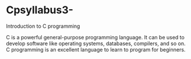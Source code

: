 # Cpsyllabus3-
Introduction to C programming 

C is a powerful general-purpose programming language. It can be used to develop software like operating systems, databases, compilers, and so on. C programming is an excellent language to learn to program for beginners.
